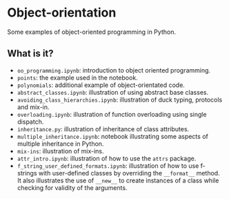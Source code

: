 # Object-orientation

Some examples of object-oriented programming in Python.


## What is it?

  * `oo_programming.ipynb`: introduction to object oriented
    programming.
  * `points`: the example used in the notebook.
  * `polynomials`: additional example of object-orientated code.
  * `abstract_classes.ipynb`: illustration of using abstract base
    classes.
  * `avoiding_class_hierarchies.ipynb`: illustration of duck typing,
    protocols and mix-in.
  * `overloading.ipynb`: illustration of function overloading using
    single dispatch.
  * `inheritance.py`: illustration of inheritance of class attributes.
  * `multiple_inheritance.ipynb`: notebook illustrating some aspects
    of multiple inheritance in Python.
  * `mix-ins`: illustration of mix-ins.
  * `attr_intro.ipynb`: illustration of how to use the `attrs` package.
  * `f_string_user_defined_formats.ipynb`: illustration of how to use
    f-strings with user-defined classes by overriding the `__format__`
    method.  It also illustrates the use of `__new__` to create
    instances of a class while checking for validity of the arguments.

